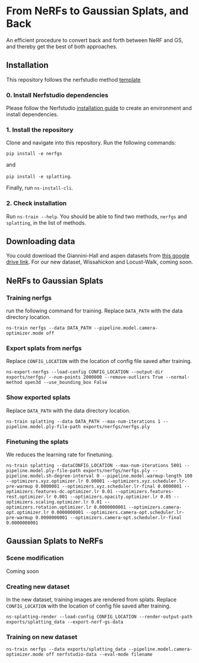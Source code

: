 # From NeRFs to Gaussian Splats, and Back
An efficient procedure to convert back and forth between NeRF and GS, and thereby get the best of both approaches.

## Installation
This repository follows the nerfstudio method [template](https://github.com/nerfstudio-project/nerfstudio-method-template/tree/main)

### 0. Install Nerfstudio dependencies
Please follow the Nerfstudio [installation guide](https://docs.nerf.studio/quickstart/installation.html)  to create an environment and install dependencies.

### 1. Install the repository
Clone and navigate into this repository. Run the following commands:

`pip install -e nerfgs`

and

`pip install -e splatting`.

Finally, run `ns-install-cli`.

### 2. Check installation
Run `ns-train --help`. You should be able to find two methods, `nerfgs` and `splatting`, in the list of methods.

## Downloading data
You could download the Giannini-Hall and aspen datasets from [this google drive link](https://drive.google.com/drive/folders/19TV6kdVGcmg3cGZ1bNIUnBBMD-iQjRbG). For our new dataset, Wissahickon and Locust-Walk, coming soon.

## NeRFs to Gaussian Splats
### Training nerfgs
run the following command for training. Replace `DATA_PATH` with the data directory location.

`ns-train nerfgs --data DATA_PATH --pipeline.model.camera-optimizer.mode off `

### Export splats from nerfgs
Replace `CONFIG_LOCATION` with the location of config file saved after training.

`ns-export-nerfgs --load-config CONFIG_LOCATION --output-dir exports/nerfgs/ --num-points 2000000 --remove-outliers True --normal-method open3d --use_bounding_box False`

### Show exported splats
Replace `DATA_PATH` with the data directory location.

`ns-train splatting --data DATA_PATH --max-num-iterations 1 --pipeline.model.ply-file-path exports/nerfgs/nerfgs.ply`

### Finetuning the splats
We reduces the learning rate for finetuning.

`ns-train splatting --dataCONFIG_LOCATION --max-num-iterations 5001 --pipeline.model.ply-file-path exports/nerfgs/nerfgs.ply --pipeline.model.sh-degree-interval 0 --pipeline.model.warmup-length 100 --optimizers.xyz.optimizer.lr 0.00001 --optimizers.xyz.scheduler.lr-pre-warmup 0.0000001 --optimizers.xyz.scheduler.lr-final 0.0000001 --optimizers.features-dc.optimizer.lr 0.01 --optimizers.features-rest.optimizer.lr 0.001 --optimizers.opacity.optimizer.lr 0.05 --optimizers.scaling.optimizer.lr 0.01 --optimizers.rotation.optimizer.lr 0.0000000001 --optimizers.camera-opt.optimizer.lr 0.0000000001 --optimizers.camera-opt.scheduler.lr-pre-warmup 0.0000000001 --optimizers.camera-opt.scheduler.lr-final 0.0000000001`

## Gaussian Splats to NeRFs

### Scene modification
Coming soon

### Creating new dataset
In the new dataset, training images are rendered from splats. Replace `CONFIG_LOCATION` with the location of config file saved after training.

`ns-splatting-render --load-config CONFIG_LOCATION --render-output-path exports/splatting_data --export-nerf-gs-data`

### Training on new dataset
`ns-train nerfgs --data exports/splatting_data --pipeline.model.camera-optimizer.mode off nerfstudio-data --eval-mode filename`